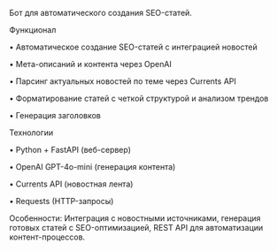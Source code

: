 Бот для автоматического создания SEO-статей.

Функционал

• Автоматическое создание SEO-статей с интеграцией новостей

• Мета-описаний и контента через OpenAI

• Парсинг актуальных новостей по теме через Currents API

• Форматирование статей с четкой структурой и анализом трендов

• Генерация заголовков

Технологии

• Python + FastAPI (веб-сервер)

• OpenAI GPT-4o-mini (генерация контента)

• Currents API (новостная лента)

• Requests (HTTP-запросы)

Особенности: Интеграция с новостными источниками, генерация готовых статей с SEO-оптимизацией, REST API для автоматизации контент-процессов.
